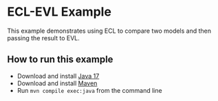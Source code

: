 # ECL-EVL Example

This example demonstrates using ECL to compare two models and then passing the result to EVL.

## How to run this example

- Download and install [Java 17](https://adoptium.net/)
- Download and install [Maven](https://maven.apache.org/)
- Run `mvn compile exec:java` from the command line

